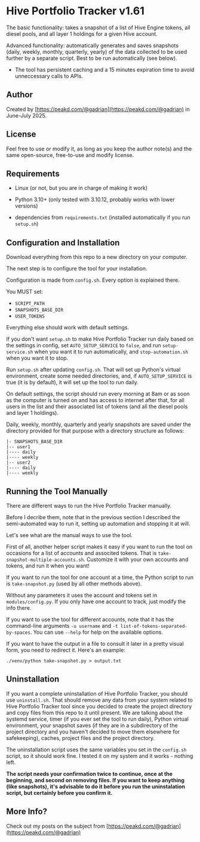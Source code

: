 # Hive Portfolio Tracker v1.61

The basic functionality: takes a snapshot of a list of Hive Engine tokens, all diesel pools, and all layer 1 holdings for a given Hive account.

Advanced functionality: automatically generates and saves snapshots (daily, weekly, monthly, quarterly, yearly) of the data collected to be used further by a separate script. Best to be run automatically (see below).

  * The tool has persistent caching and a 15 minutes expiration time to avoid unneccessary calls to APIs.

## Author

Created by [https://peakd.com/@gadrian](https://peakd.com/@gadrian) in June-July 2025.

## License

Feel free to use or modify it, as long as you keep the author note(s) and the same open-source, free-to-use and modify license.

## Requirements

* Linux (or not, but you are in charge of making it work)

* Python 3.10+ (only tested with 3.10.12, probably works with lower versions)

* dependencies from `requirements.txt` (installed automatically if you run `setup.sh`)

## Configuration and Installation

Download everything from this repo to a new directory on your computer.

The next step is to configure the tool for your installation.

Configuration is made from `config.sh`. Every option is explained there.

You MUST set:
* `SCRIPT_PATH`
* `SNAPSHOTS_BASE_DIR`
* `USER_TOKENS`

Everything else should work with default settings.

If you don't want `setup.sh` to make Hive Portfolio Tracker run daily based on the settings in config, set `AUTO_SETUP_SERVICE` to `false`, and run `setup-service.sh` when you want it to run automatically, and `stop-automation.sh` when you want it to stop.

Run `setup.sh` after updating `config.sh`. That will set up Python's virtual environment, create some needed directories, and, if `AUTO_SETUP_SERVICE` is true (it is by default), it will set up the tool to run daily.

On default settings, the script should run every morning at 8am or as soon as the computer is turned on and has access to internet after that, for all users in the list and their associated list of tokens (and all the diesel pools and layer 1 holdings).

Daily, weekly, monthly, quarterly and yearly snapshots are saved under the directory provided for that purpose with a directory structure as follows:
```
|- SNAPSHOTS_BASE_DIR
|-- user1
|---- daily
|---- weekly
|-- user2 
|---- daily
|---- weekly
```

## Running the Tool Manually

There are different ways to run the Hive Portfolio Tracker manually.

Before I decribe them, note that in the previous section I described the semi-automated way to run it, setting up automation and stopping it at will.

Let's see what are the manual ways to use the tool.

First of all, another helper script makes it easy if you want to run the tool on occasions for a list of accounts and associted tokens.
That is `take-snapshot-multiple-accounts.sh`. Customize it with your own accounts and tokens, and run it when you want!

If you want to run the tool for one account at a time, the Python script to run is `take-snapshot.py` (used by all other methods above).

Without any parameters it uses the account and tokens set in `modules/config.py`. If you only have one account to track, just modify the info there.

If you want to use the tool for different accounts, note that it has the command-line arguments `-u username` and `-t list-of-tokens-separated-by-spaces`.
You can use `--help` for help on the available options.

If you want to have the output in a file to consult it later in a pretty visual form, you need to redirect it. Here's an example:

`./venv/python take-snapshot.py > output.txt`

## Uninstallation

If you want a complete uninstallation of Hive Portfolio Tracker, you should use `uninstall.sh`. That should remove any data from your system related to Hive Portfolio Tracker tool since you decided to create the project directory and copy files from this repo to it until present. We are talking about the systemd service, timer (if you ever set the tool to run daily), Python virtual environment, your snapshot saves (if they are in a subdirectory of the project directory and you haven't decided to move them elsewhere for safekeeping), caches, project files and the project directory.

The uninstallation script uses the same variables you set in the `config.sh` script, so it should work fine. I tested it on my system and it works - nothing left.

**The script needs your confirmation twice to continue, once at the beginning, and second on removing files. If you want to keep anything (like snapshots), it's advisable to do it before you run the uninstalation script, but certainly before you confirm it.**

## More Info?

Check out my posts on the subject from [https://peakd.com/@gadrian](https://peakd.com/@gadrian)



